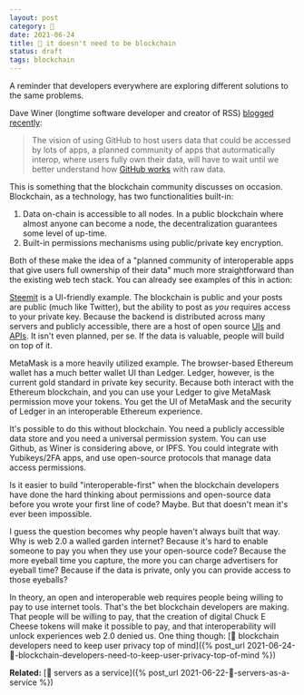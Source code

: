 ```yaml
---
layout: post
category: 🌱
date: 2021-06-24
title: 🌱 it doesn't need to be blockchain
status: draft
tags: blockchain
---
```

A reminder that developers everywhere are exploring different solutions to the same problems.

Dave Winer (longtime software developer and creator of RSS) [blogged recently](http://scripting.com/2021/06/23.html#a221440):
>The vision of using GitHub to host users data that could be accessed by lots of apps, a planned community of apps that autormatically interop, where users fully own their data, will have to wait until we better understand how [GitHub works](http://scripting.com/2021/06/23/174309.html?title=isGithubRawStorageReliable) with raw data. 

This is something that the blockchain community discusses on occasion. Blockchain, as a technology, has two functionalities built-in:
1. Data on-chain is accessible to all nodes. In a public blockchain where almost anyone can become a node, the decentralization guarantees some level of up-time.
2. Built-in permissions mechanisms using public/private key encryption.

Both of these make the idea of a "planned community of interoperable apps that give users full ownership of their data" much more straightforward than the existing web tech stack. You can already see examples of this in action:

[Steemit](https://steemit.com/) is a UI-friendly example. The blockchain is public and your posts are public (much like Twitter), but the ability to post as _you_ requires access to your private key. Because the backend is distributed across many servers and publicly accessible, there are a host of open source [UIs](https://github.com/steemit/condenser) and [APIs](https://github.com/Philipp15b/go-steam). It isn't even planned, per se. If the data is valuable, people will build on top of it.

MetaMask is a more heavily utilized example. The browser-based Ethereum wallet has a much better wallet UI than Ledger. Ledger, however, is the current gold standard in private key security. Because both interact with the Ethereum blockchain, and you can use your Ledger to give MetaMask permission move your tokens. You get the UI of MetaMask and the security of Ledger in an interoperable Ethereum experience.

It's possible to do this without blockchain. You need a publicly accessible data store and you need a universal permission system. You can use Github, as Winer is considering above, or IPFS. You could integrate with Yubikeys/2FA apps, and use open-source protocols that manage data access permissions.

Is it easier to build "interoperable-first" when the blockchain developers have done the hard thinking about permissions and open-source data before you wrote your first line of code? Maybe. But that doesn't mean it's ever been impossible.

I guess the question becomes why people haven't always built that way. Why is web 2.0 a walled garden internet? Because it's hard to enable someone to pay you when they use your open-source code? Because the more eyeball time you capture, the more you can charge advertisers for eyeball time? Because if the data is private, only you can provide access to those eyeballs?

In theory, an open and interoperable web requires people being willing to pay to use internet tools. That's the bet blockchain developers are making. That people will be willing to pay, that the creation of digital Chuck E Cheese tokens will make it possible to pay, and that interoperability will unlock experiences web 2.0 denied us. One thing though: [🌰 blockchain developers need to keep user privacy top of mind]({% post_url 2021-06-24-🌰-blockchain-developers-need-to-keep-user-privacy-top-of-mind %})

**Related:** [🌰 servers as a service]({% post_url 2021-06-22-🌰-servers-as-a-service %})

